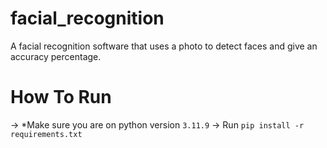 # facial_recognition
A facial recognition software that uses a photo to detect faces and give an accuracy percentage.


# How To Run
-> *Make sure you are on python version `3.11.9`
-> Run `pip install -r requirements.txt`
